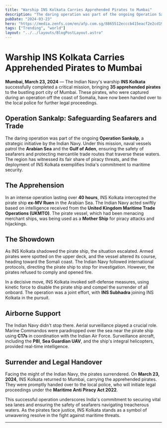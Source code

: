 ```yaml
---
title: "Warship INS Kolkata Carries Apprehended Pirates to Mumbai"
description: "The daring operation was part of the ongoing Operation Sankalp, a strategic initiative by the Indian Navy. Under this mission, naval vessels patrol the **Arabian Sea** and the"
pubDate: "2024-03-23"
hero: "https://media.zenfs.com/en/afp.com.sg/8865512ecccb415eacf2e2cd190c89c1"
tags: ["Trending", "world"]
layout: "../../layouts/BlogPostLayout.astro"
---
```


# Warship INS Kolkata Carries Apprehended Pirates to Mumbai

**Mumbai, March 23, 2024** — The Indian Navy's warship **INS Kolkata** successfully completed a critical mission, bringing **35 apprehended pirates** to the bustling port city of Mumbai. These pirates, who were captured during an operation off the coast of Somalia, have now been handed over to the local police for further legal proceedings.

## Operation Sankalp: Safeguarding Seafarers and Trade

The daring operation was part of the ongoing **Operation Sankalp**, a strategic initiative by the Indian Navy. Under this mission, naval vessels patrol the **Arabian Sea** and the **Gulf of Aden**, ensuring the safety of seafarers and protecting mercantile trade routes that traverse these waters. The region has witnessed its fair share of piracy threats, and the deployment of INS Kolkata exemplifies India's commitment to maritime security.

## The Apprehension

In an intense operation lasting over **40 hours**, INS Kolkata intercepted the pirate ship **ex-MV Ruen** in the Arabian Sea. The Indian Navy acted swiftly based on intelligence received from the **United Kingdom Maritime Trade Operations (UKMTO)**. The pirate vessel, which had been menacing merchant ships, was being used as a **Mother Ship** for piracy attacks and hijackings.

## The Showdown

As INS Kolkata shadowed the pirate ship, the situation escalated. Armed pirates were spotted on the upper deck, and the vessel altered its course, heading toward the Somali coast. The Indian Navy followed international protocols, directing the pirate ship to stop for investigation. However, the pirates refused to comply and opened fire.

In a decisive move, INS Kolkata invoked self-defense measures, using kinetic force to disable the pirate ship and compel the surrender of all onboard. The operation was a joint effort, with **INS Subhadra** joining INS Kolkata in the pursuit.

## Airborne Support

The Indian Navy didn't stop there. Aerial surveillance played a crucial role. Marine Commandos were paradropped over the sea near the pirate ship using **C17s** in coordination with the Indian Air Force. Surveillance aircraft, including the **P8I**, **Sea Guardian UAV**, and the ship's integral helicopters, provided real-time intelligence.

## Surrender and Legal Handover

Facing the might of the Indian Navy, the pirates surrendered. On **March 23, 2024**, INS Kolkata returned to Mumbai, carrying the apprehended pirates. They were promptly handed over to the local police, who will initiate legal proceedings under the **Maritime Anti Piracy Act 2022**.

This successful operation underscores India's commitment to securing vital sea lanes and ensuring the safety of seafarers navigating treacherous waters. As the pirates face justice, INS Kolkata stands as a symbol of unwavering resolve in the fight against maritime threats.


---
